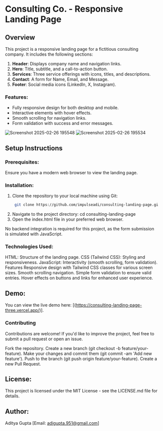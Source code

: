 # Consulting Co. - Responsive Landing Page

## Overview
This project is a responsive landing page for a fictitious consulting company. It includes the following sections:
1. **Header**: Displays company name and navigation links.
2. **Hero**: Title, subtitle, and a call-to-action button.
3. **Services**: Three service offerings with icons, titles, and descriptions.
4. **Contact**: A form for Name, Email, and Message.
5. **Footer**: Social media icons (LinkedIn, X, Instagram).

### Features:
- Fully responsive design for both desktop and mobile.
- Interactive elements with hover effects.
- Smooth scrolling for navigation links.
- Form validation with success and error messages.

![Screenshot 2025-02-26 195548](https://github.com/user-attachments/assets/7b768f65-a8e7-45b1-b3af-f24b4a2f39e7)
![Screenshot 2025-02-26 195534](https://github.com/user-attachments/assets/b4ac63f1-3d19-455a-830d-02812e4e68a4)


## Setup Instructions

### Prerequisites:
Ensure you have a modern web browser to view the landing page.

### Installation:
1. Clone the repository to your local machine using Git:
   ```bash
    git clone https://github.com/impulseadi/consulting-landing-page.git

2. Navigate to the project directory:
     cd consulting-landing-page
3. Open the index.html file in your preferred web browser.

No backend integration is required for this project, as the form submission is simulated with JavaScript.

### Technologies Used:
HTML: Structure of the landing page.
CSS (Tailwind CSS): Styling and responsiveness.
JavaScript: Interactivity (smooth scrolling, form validation).
Features
Responsive design with Tailwind CSS classes for various screen sizes.
Smooth scrolling navigation.
Simple form validation to ensure valid entries.
Hover effects on buttons and links for enhanced user experience.

## Demo: 
You can view the live demo here: [(https://consulting-landing-page-three.vercel.app/)].

### Contributing
Contributions are welcome! If you'd like to improve the project, feel free to submit a pull request or open an issue.

Fork the repository.
Create a new branch (git checkout -b feature/your-feature).
Make your changes and commit them (git commit -am 'Add new feature').
Push to the branch (git push origin feature/your-feature).
Create a new Pull Request.

## License:
This project is licensed under the MIT License - see the LICENSE.md file for details.

## Author:
Aditya Gupta
[Email: adigupta.951@gmail.com]
